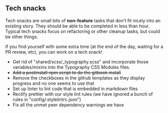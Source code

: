 ## Tech snacks

Tech snacks are small bits of **non-feature** tasks that don't fit nicely into an existing story. They should be able to be
completed in less than hour. Typical tech snacks focus on refactoring or other cleanup tasks, but could be other things.

If you find yourself with some extra time (at the end of the day, waiting for a PR review, etc), you can work on a tech snack!

* Get rid of "shared/scss/\_typography.scss" and incorporate those variables/mixins into the Typography CSS Modules files.
* ~~Add a postinstall npm script to do the gitbook install~~
* Remove the checkboxes in the github templates as they display progress and no one seems to use that
* Set up linter to lint code that is embedded in markdown files
* Rectify prettier with our style lint rules (we have ignored a bunch of rules in "config/.stylelintrc.json")
* Fix all the unmet peer dependency warnings we have
